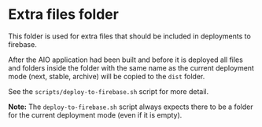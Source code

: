 # Extra files folder

This folder is used for extra files that should be included in deployments to firebase.

After the AIO application had been built and before it is deployed all files and folders
inside the folder with the same name as the current deployment mode (next, stable, archive)
will be copied to the `dist` folder.

See the `scripts/deploy-to-firebase.sh` script for more detail.

**Note:**
The `deploy-to-firebase.sh` script always expects there to be a folder for the current deployment
mode (even if it is empty).
